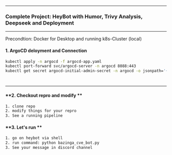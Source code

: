 
---

### **Complete Project: HeyBot with Humor, Trivy Analysis, Deepseek and Deployment**

---

Precondtion: Docker for Desktop and running k8s-Cluster (local) 

#### **1. ArgoCD deloyment and Connection**

```bash
kubectl apply -n argocd -f argocd-app.yaml
kubectl port-forward svc/argocd-server -n argocd 8088:443
kubectl get secret argocd-initial-admin-secret -n argocd -o jsonpath='{.data.password}' | base64 -d
```
#
---
#### **2. Checkout repro and modify **
```bash
1. clone repo 
2. modify things for your repro
3. See a running pipeline
```

#### **3. Let's run **
```bash
1. go on heybot via shell
2. run command: python bazinga_cve_bot.py
3. See your message in discord channel
```